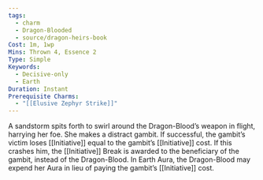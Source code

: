 ```yaml
---
tags:
  - charm
  - Dragon-Blooded
  - source/dragon-heirs-book
Cost: 1m, 1wp
Mins: Thrown 4, Essence 2
Type: Simple
Keywords:
  - Decisive-only
  - Earth
Duration: Instant
Prerequisite Charms:
  - "[[Elusive Zephyr Strike]]"
---
```

A sandstorm spits forth to swirl around the Dragon-Blood’s weapon in flight, harrying her foe. She makes a distract gambit. If successful, the gambit’s victim loses [[Initiative]] equal to the gambit’s [[Initiative]] cost. If this crashes him, the [[Initiative]] Break is awarded to the beneficiary of the gambit, instead of the Dragon-Blood.
In Earth Aura, the Dragon-Blood may expend her Aura in lieu of paying the gambit’s [[Initiative]] cost.